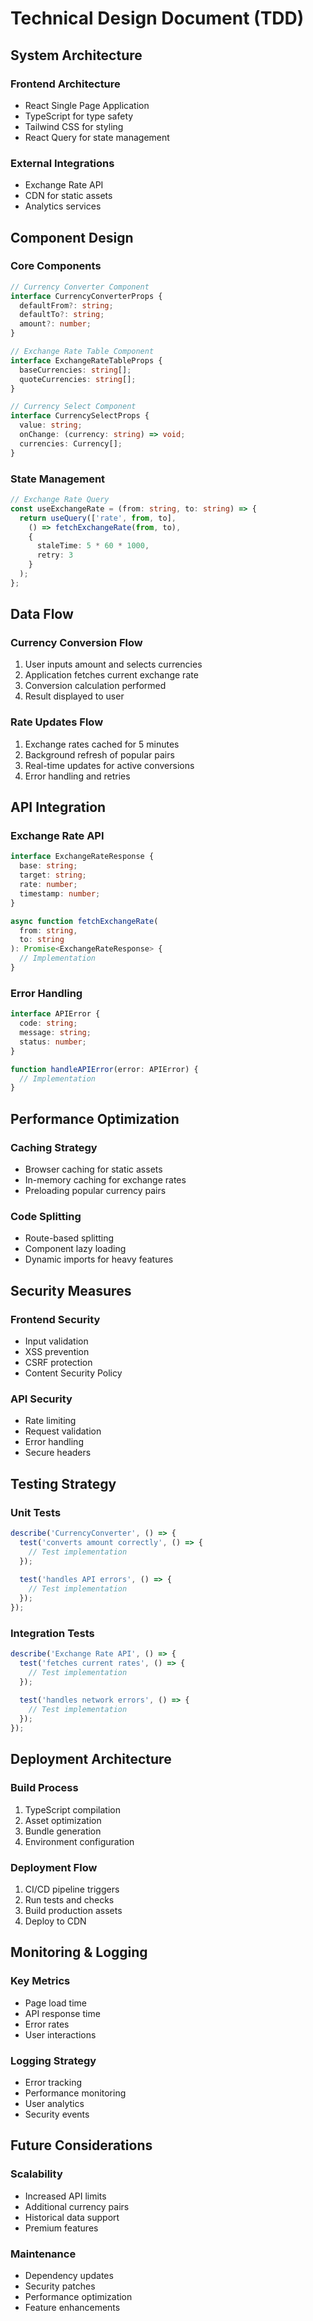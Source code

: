 # Technical Design Document (TDD)

## System Architecture

### Frontend Architecture
- React Single Page Application
- TypeScript for type safety
- Tailwind CSS for styling
- React Query for state management

### External Integrations
- Exchange Rate API
- CDN for static assets
- Analytics services

## Component Design

### Core Components
```typescript
// Currency Converter Component
interface CurrencyConverterProps {
  defaultFrom?: string;
  defaultTo?: string;
  amount?: number;
}

// Exchange Rate Table Component
interface ExchangeRateTableProps {
  baseCurrencies: string[];
  quoteCurrencies: string[];
}

// Currency Select Component
interface CurrencySelectProps {
  value: string;
  onChange: (currency: string) => void;
  currencies: Currency[];
}
```

### State Management
```typescript
// Exchange Rate Query
const useExchangeRate = (from: string, to: string) => {
  return useQuery(['rate', from, to], 
    () => fetchExchangeRate(from, to),
    {
      staleTime: 5 * 60 * 1000,
      retry: 3
    }
  );
};
```

## Data Flow

### Currency Conversion Flow
1. User inputs amount and selects currencies
2. Application fetches current exchange rate
3. Conversion calculation performed
4. Result displayed to user

### Rate Updates Flow
1. Exchange rates cached for 5 minutes
2. Background refresh of popular pairs
3. Real-time updates for active conversions
4. Error handling and retries

## API Integration

### Exchange Rate API
```typescript
interface ExchangeRateResponse {
  base: string;
  target: string;
  rate: number;
  timestamp: number;
}

async function fetchExchangeRate(
  from: string, 
  to: string
): Promise<ExchangeRateResponse> {
  // Implementation
}
```

### Error Handling
```typescript
interface APIError {
  code: string;
  message: string;
  status: number;
}

function handleAPIError(error: APIError) {
  // Implementation
}
```

## Performance Optimization

### Caching Strategy
- Browser caching for static assets
- In-memory caching for exchange rates
- Preloading popular currency pairs

### Code Splitting
- Route-based splitting
- Component lazy loading
- Dynamic imports for heavy features

## Security Measures

### Frontend Security
- Input validation
- XSS prevention
- CSRF protection
- Content Security Policy

### API Security
- Rate limiting
- Request validation
- Error handling
- Secure headers

## Testing Strategy

### Unit Tests
```typescript
describe('CurrencyConverter', () => {
  test('converts amount correctly', () => {
    // Test implementation
  });
  
  test('handles API errors', () => {
    // Test implementation
  });
});
```

### Integration Tests
```typescript
describe('Exchange Rate API', () => {
  test('fetches current rates', () => {
    // Test implementation
  });
  
  test('handles network errors', () => {
    // Test implementation
  });
});
```

## Deployment Architecture

### Build Process
1. TypeScript compilation
2. Asset optimization
3. Bundle generation
4. Environment configuration

### Deployment Flow
1. CI/CD pipeline triggers
2. Run tests and checks
3. Build production assets
4. Deploy to CDN

## Monitoring & Logging

### Key Metrics
- Page load time
- API response time
- Error rates
- User interactions

### Logging Strategy
- Error tracking
- Performance monitoring
- User analytics
- Security events

## Future Considerations

### Scalability
- Increased API limits
- Additional currency pairs
- Historical data support
- Premium features

### Maintenance
- Dependency updates
- Security patches
- Performance optimization
- Feature enhancements